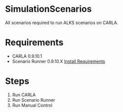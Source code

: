 # SimulationScenarios
All scenarios required to run ALKS scenarios on CARLA. 

# Requirements
- CARLA 0.9.10.1
- Scenario Runner 0.9.10.X
[Install Requirements](Install.md)

# Steps
1. Run CARLA
2. Run Scenario Runner
3. Run Manual Control

